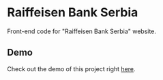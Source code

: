 # Raiffeisen Bank Serbia
Front-end code for "Raiffeisen Bank Serbia" website.

## Demo
Check out the demo of this project right [here](https://vanjazeli.github.io/raiffeisen-bank-serbia/). 
